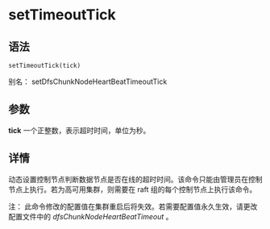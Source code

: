 # setTimeoutTick

## 语法

`setTimeoutTick(tick)`

别名： setDfsChunkNodeHeartBeatTimeoutTick

## 参数

**tick** 一个正整数，表示超时时间，单位为秒。

## 详情

动态设置控制节点判断数据节点是否在线的超时时间。该命令只能由管理员在控制节点上执行。若为高可用集群，则需要在 raft 组的每个控制节点上执行该命令。

注： 此命令修改的配置值在集群重启后将失效。若需要配置值永久生效，请更改配置文件中的
*dfsChunkNodeHeartBeatTimeout* 。

